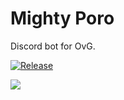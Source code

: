 # Mighty Poro
Discord bot for OvG.

[![Release](https://img.shields.io/github/v/release/Zmezmer/MightyPoro)](https://github.com/Zmezmer/MightyPoro/releases/latest)

<img src='https://images5.alphacoders.com/105/1057451.jpg' align='center'>
